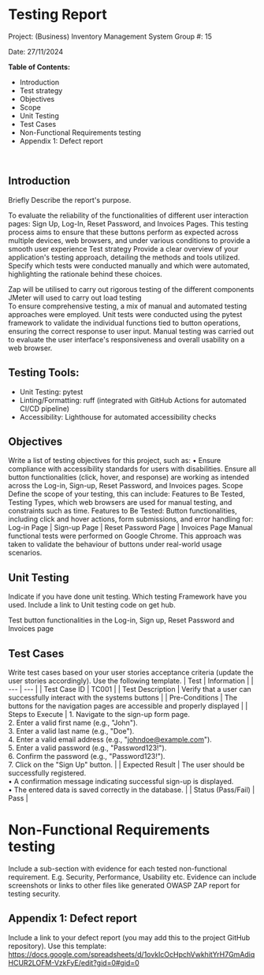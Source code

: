 # Testing Report

Project: (Business) Inventory Management System 
Group #: 15

Date:  27/11/2024

**Table of Contents:**
- Introduction	
- Test strategy	
- Objectives	
- Scope	
- Unit Testing	
- Test Cases	
- Non-Functional Requirements testing	
- Appendix 1: Defect report	



 
## Introduction
Briefly Describe the report's purpose.

To evaluate the reliability of the functionalities of different user interaction pages: Sign Up, Log-In, Reset Password, and Invoices Pages. This testing process aims to ensure that these buttons perform as expected across multiple devices, web browsers, and under various conditions to provide a smooth user experience 
Test strategy
Provide a clear overview of your application's testing approach, detailing the methods and tools utilized. Specify which tests were conducted manually and which were automated, highlighting the rationale behind these choices.

Zap will be utilised to carry out rigorous testing of the different components 
JMeter will used to carry out load testing  
To ensure comprehensive testing, a mix of manual and automated testing approaches were employed. Unit tests were conducted using the pytest framework to validate the individual functions tied to button operations, ensuring the correct response to user input. Manual testing was carried out to evaluate the user interface's responsiveness and overall usability on a web browser.

## Testing Tools:
- Unit Testing: pytest
- Linting/Formatting: ruff (integrated with GitHub Actions for automated CI/CD pipeline)
- Accessibility: Lighthouse for automated accessibility checks

       
## Objectives
Write a list of testing objectives for this project, such as:
•	Ensure compliance with accessibility standards for users with disabilities.
Ensure all button functionalities (click, hover, and response) are working as intended across the Log-in, Sign-up, Reset Password, and Invoices pages.
Scope
Define the scope of your testing, this can include:
Features to Be Tested, Testing Types, which web browsers are used for manual testing, and constraints such as time.
Features to Be Tested:
Button functionalities, including click and hover actions, form submissions, and error handling for:
Log-in Page | Sign-up Page | Reset Password Page | Invoices Page
Manual functional tests were performed on Google Chrome. This approach was taken to validate the behaviour of buttons under real-world usage scenarios.

## Unit Testing
Indicate if you have done unit testing. Which testing Framework have you used.
Include a link to Unit testing code on get hub.
 
Test button functionalities in the Log-in, Sign up, Reset Password and Invoices page 

## Test Cases
Write test cases based on your user stories acceptance criteria (update the user stories accordingly). 
Use the following template.
| Test | Information |
| --- | --- |
| Test Case ID | TC001 |
| Test Description | Verify that a user can successfully interact with the systems buttons | 
| Pre-Conditions | The buttons for the navigation pages are accessible and properly displayed |
| Steps to Execute | 1.	Navigate to the sign-up form page.  <br>2.	Enter a valid first name (e.g., "John"). <br> 3.	Enter a valid last name (e.g., "Doe"). <br>4.	Enter a valid email address (e.g., "johndoe@example.com"). <br>5.	Enter a valid password (e.g., "Password123!"). <br>6.	Confirm the password (e.g., "Password123!"). <br>7.	Click on the "Sign Up" button. |
| Expected Result |	The user should be successfully registered. <br>•	A confirmation message indicating successful sign-up is displayed.  <br>•	The entered data is saved correctly in the database. |
| Status (Pass/Fail) | Pass |
 
# Non-Functional Requirements testing
Include a sub-section with evidence for each tested non-functional requirement. E.g. Security, Performance, Usability etc. Evidence can include screenshots or links to other files like generated OWASP ZAP report for testing security.

## Appendix 1: Defect report

Include a link to your defect report (you may add this to the project GitHub repository). 
Use this template:
https://docs.google.com/spreadsheets/d/1ovkIcOcHpchVwkhitYrH7GmAdiqHCUR2LOFM-VzkFyE/edit?gid=0#gid=0

